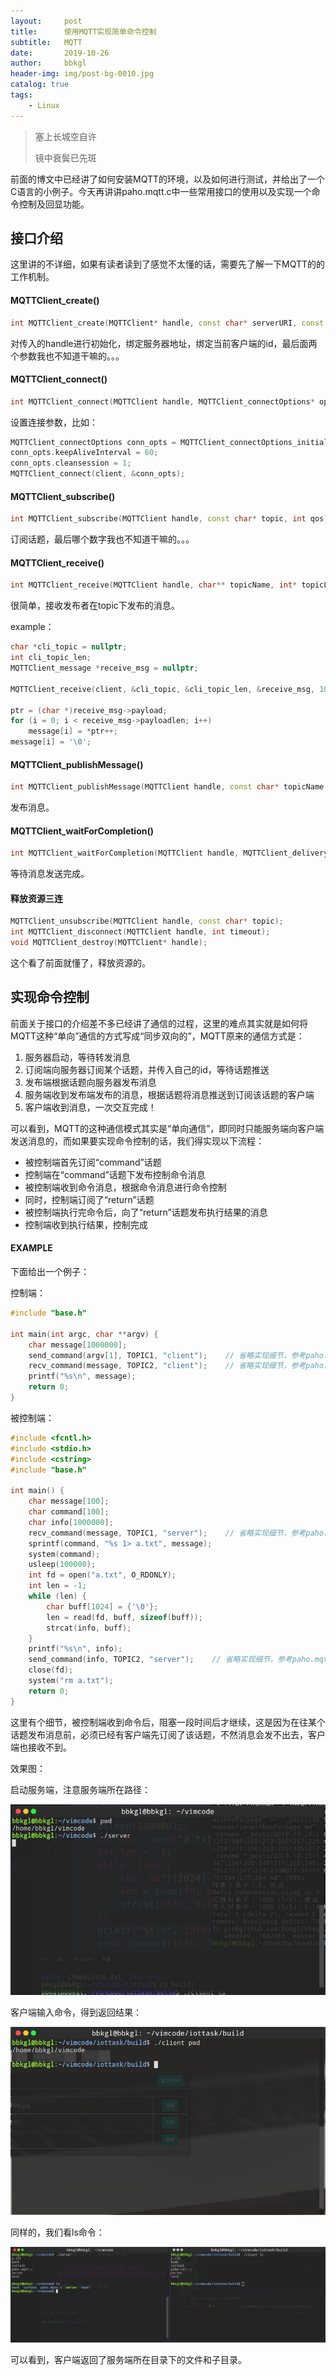 ```yaml
---
layout:     post
title:      使用MQTT实现简单命令控制
subtitle:   MQTT
date:       2019-10-26
author:     bbkgl
header-img: img/post-bg-0010.jpg
catalog: true
tags:
    - Linux
---
```


> 塞上长城空自许
>
> 镜中衰鬓已先斑

前面的博文中已经讲了如何安装MQTT的环境，以及如何进行测试，并给出了一个C语言的小例子。今天再讲讲paho.mqtt.c中一些常用接口的使用以及实现一个命令控制及回显功能。

## 接口介绍

这里讲的不详细，如果有读者读到了感觉不太懂的话，需要先了解一下MQTT的的工作机制。

#### MQTTClient_create()

```cpp
int MQTTClient_create(MQTTClient* handle, const char* serverURI, const char* clientId, int persistence_type, void* persistence_context);
```

对传入的handle进行初始化，绑定服务器地址，绑定当前客户端的id，最后面两个参数我也不知道干嘛的。。。

#### MQTTClient_connect()

```cpp
int MQTTClient_connect(MQTTClient handle, MQTTClient_connectOptions* options);
```

设置连接参数，比如：

```cpp
MQTTClient_connectOptions conn_opts = MQTTClient_connectOptions_initializer;
conn_opts.keepAliveInterval = 60;
conn_opts.cleansession = 1;
MQTTClient_connect(client, &conn_opts);
```

#### MQTTClient_subscribe()

```cpp
int MQTTClient_subscribe(MQTTClient handle, const char* topic, int qos);
```

订阅话题，最后哪个数字我也不知道干嘛的。。。

#### MQTTClient_receive()

```cpp
int MQTTClient_receive(MQTTClient handle, char** topicName, int* topicLen, MQTTClient_message** message, unsigned long timeout);
```

很简单，接收发布者在topic下发布的消息。

example：

```cpp
char *cli_topic = nullptr;
int cli_topic_len;
MQTTClient_message *receive_msg = nullptr;

MQTTClient_receive(client, &cli_topic, &cli_topic_len, &receive_msg, 100000);

ptr = (char *)receive_msg->payload;
for (i = 0; i < receive_msg->payloadlen; i++)
    message[i] = *ptr++;
message[i] = '\0';
```

#### MQTTClient_publishMessage()

```cpp
int MQTTClient_publishMessage(MQTTClient handle, const char* topicName, MQTTClient_message* message, MQTTClient_deliveryToken *deliveryToken);
```

发布消息。

#### MQTTClient_waitForCompletion()

```cpp
int MQTTClient_waitForCompletion(MQTTClient handle, MQTTClient_deliveryToken mdt, unsigned long timeout);
```

等待消息发送完成。

#### 释放资源三连

```cpp
MQTTClient_unsubscribe(MQTTClient handle, const char* topic);
int MQTTClient_disconnect(MQTTClient handle, int timeout);
void MQTTClient_destroy(MQTTClient* handle);
```

这个看了前面就懂了，释放资源的。

## 实现命令控制

前面关于接口的介绍差不多已经讲了通信的过程，这里的难点其实就是如何将MQTT这种“单向”通信的方式写成“同步双向的”，MQTT原来的通信方式是：

1. 服务器启动，等待转发消息
2. 订阅端向服务器订阅某个话题，并传入自己的id，等待话题推送
3. 发布端根据话题向服务器发布消息
4. 服务端收到发布端发布的消息，根据话题将消息推送到订阅该话题的客户端
5. 客户端收到消息，一次交互完成！

可以看到，MQTT的这种通信模式其实是“单向通信”，即同时只能服务端向客户端发送消息的，而如果要实现命令控制的话，我们得实现以下流程：

- 被控制端首先订阅“command”话题
- 控制端在“command”话题下发布控制命令消息
- 被控制端收到命令消息，根据命令消息进行命令控制
- 同时，控制端订阅了“return”话题
- 被控制端执行完命令后，向了“return”话题发布执行结果的消息
- 控制端收到执行结果，控制完成

#### EXAMPLE

下面给出一个例子：

控制端：

```cpp
#include "base.h"

int main(int argc, char **argv) {
    char message[1000000];
    send_command(argv[1], TOPIC1, "client");    // 省略实现细节，参考paho.mqtt.c接口介绍
    recv_command(message, TOPIC2, "client");    // 省略实现细节，参考paho.mqtt.c接口介绍
    printf("%s\n", message);
    return 0;
}
```

被控制端：

```cpp
#include <fcntl.h>
#include <stdio.h>
#include <cstring>
#include "base.h"

int main() {
    char message[100];
    char command[100];
    char info[1000000];
    recv_command(message, TOPIC1, "server");    // 省略实现细节，参考paho.mqtt.c接口介绍
    sprintf(command, "%s 1> a.txt", message);
    system(command);
    usleep(100000);
    int fd = open("a.txt", O_RDONLY);
    int len = -1;
    while (len) {
        char buff[1024] = {'\0'};
        len = read(fd, buff, sizeof(buff));
        strcat(info, buff);
    }
    printf("%s\n", info);
    send_command(info, TOPIC2, "server");    // 省略实现细节，参考paho.mqtt.c接口介绍
    close(fd);
    system("rm a.txt");
    return 0;
}
```

这里有个细节，被控制端收到命令后，阻塞一段时间后才继续，这是因为在往某个话题发布消息前，必须已经有客户端先订阅了该话题，不然消息会发不出去，客户端也接收不到。

效果图：

启动服务端，注意服务端所在路径：

![H356eb7f7c5cc442f846d18ca1276c7ccE](https://raw.githubusercontent.com/bbkglpic/picpic/master/img/H356eb7f7c5cc442f846d18ca1276c7ccE.jpg)

客户端输入命令，得到返回结果：

![H2fe39262324643d080688adf26062d97w](https://raw.githubusercontent.com/bbkglpic/picpic/master/img/H2fe39262324643d080688adf26062d97w.jpg)

同样的，我们看ls命令：

![H8f48b48f67094e6da06b3d33d8e6a45aa](https://raw.githubusercontent.com/bbkglpic/picpic/master/img/H8f48b48f67094e6da06b3d33d8e6a45aa.jpg)

可以看到，客户端返回了服务端所在目录下的文件和子目录。
